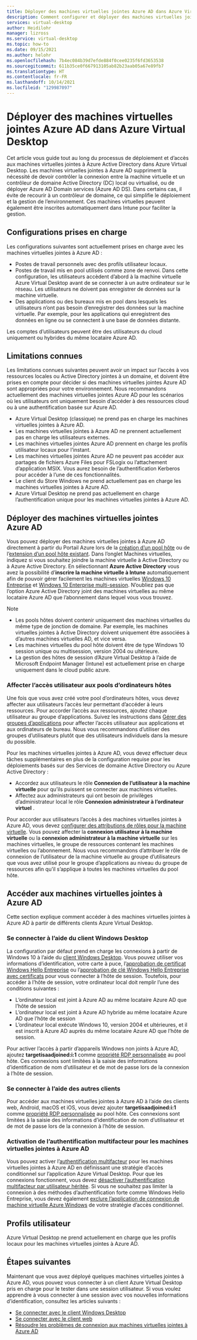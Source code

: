 ```yaml
---
title: Déployer des machines virtuelles jointes Azure AD dans Azure Virtual Desktop - Azure
description: Comment configurer et déployer des machines virtuelles jointes Azure AD dans Azure Virtual Desktop.
services: virtual-desktop
author: Heidilohr
manager: lizross
ms.service: virtual-desktop
ms.topic: how-to
ms.date: 09/15/2021
ms.author: helohr
ms.openlocfilehash: 7b4ec084b39d7efde884f0cee0235f6fd3653538
ms.sourcegitcommit: 611b35ce0f667913105ab82b23aab05a67e89fb7
ms.translationtype: HT
ms.contentlocale: fr-FR
ms.lasthandoff: 10/14/2021
ms.locfileid: "129987097"
---
```

# <a name="deploy-azure-ad-joined-virtual-machines-in-azure-virtual-desktop"></a>Déployer des machines virtuelles jointes Azure AD dans Azure Virtual Desktop

Cet article vous guide tout au long du processus de déploiement et d’accès aux machines virtuelles jointes à Azure Active Directory dans Azure Virtual Desktop. Les machines virtuelles jointes à Azure AD suppriment la nécessité de devoir contrôler la connexion entre la machine virtuelle et un contrôleur de domaine Active Directory (DC) local ou virtualisé, ou de déployer Azure AD Domain services (Azure AD DS). Dans certains cas, il évite de recourir à un contrôleur de domaine, ce qui simplifie le déploiement et la gestion de l’environnement. Ces machines virtuelles peuvent également être inscrites automatiquement dans Intune pour faciliter la gestion.

## <a name="supported-configurations"></a>Configurations prises en charge

Les configurations suivantes sont actuellement prises en charge avec les machines virtuelles jointes à Azure AD :

- Postes de travail personnels avec des profils utilisateur locaux.
- Postes de travail mis en pool utilisés comme zone de renvoi. Dans cette configuration, les utilisateurs accèdent d’abord à la machine virtuelle Azure Virtual Desktop avant de se connecter à un autre ordinateur sur le réseau. Les utilisateurs ne doivent pas enregistrer de données sur la machine virtuelle.
- Des applications ou des bureaux mis en pool dans lesquels les utilisateurs n’ont pas besoin d’enregistrer des données sur la machine virtuelle. Par exemple, pour les applications qui enregistrent des données en ligne ou se connectent à une base de données distante.

Les comptes d’utilisateurs peuvent être des utilisateurs du cloud uniquement ou hybrides du même locataire Azure AD.

## <a name="known-limitations"></a>Limitations connues

Les limitations connues suivantes peuvent avoir un impact sur l’accès à vos ressources locales ou Active Directory jointes à un domaine, et doivent être prises en compte pour décider si des machines virtuelles jointes Azure AD sont appropriées pour votre environnement. Nous recommandons actuellement des machines virtuelles jointes Azure AD pour les scénarios où les utilisateurs ont uniquement besoin d’accéder à des ressources cloud ou à une authentification basée sur Azure AD.

- Azure Virtual Desktop (classique) ne prend pas en charge les machines virtuelles jointes à Azure AD.
- Les machines virtuelles jointes à Azure AD ne prennent actuellement pas en charge les utilisateurs externes.
- Les machines virtuelles jointes Azure AD prennent en charge les profils utilisateur locaux pour l’instant.
- Les machines virtuelles jointes Azure AD ne peuvent pas accéder aux partages de fichiers Azure Files pour FSLogix ou l’attachement d’application MSIX. Vous aurez besoin de l’authentification Kerberos pour accéder à l’une de ces fonctionnalités.
- Le client du Store Windows ne prend actuellement pas en charge les machines virtuelles jointes à Azure AD.
- Azure Virtual Desktop ne prend pas actuellement en charge l’authentification unique pour les machines virtuelles jointes à Azure AD.

## <a name="deploy-azure-ad-joined-vms"></a>Déployer des machines virtuelles jointes Azure AD

Vous pouvez déployer des machines virtuelles jointes à Azure AD directement à partir du Portail Azure lors de la [création d’un pool hôte](create-host-pools-azure-marketplace.md) ou de l’[extension d’un pool hôte existant](expand-existing-host-pool.md). Dans l’onglet Machines virtuelles, indiquez si vous souhaitez joindre la machine virtuelle à Active Directory ou à Azure Active Directory. En sélectionnant **Azure Active Directory** vous avez la possibilité d’**inscrire la machine virtuelle à Intune** automatiquement afin de pouvoir gérer facilement les machines virtuelles [Windows 10 Entreprise](/mem/intune/fundamentals/windows-virtual-desktop) et [Windows 10 Enterprise multi-session](/mem/intune/fundamentals/windows-virtual-desktop-multi-session). N’oubliez pas que l’option Azure Active Directory joint des machines virtuelles au même locataire Azure AD que l’abonnement dans lequel vous vous trouvez.

> [!NOTE]
> - Les pools hôtes doivent contenir uniquement des machines virtuelles du même type de jonction de domaine. Par exemple, les machines virtuelles jointes à Active Directory doivent uniquement être associées à d’autres machines virtuelles AD, et vice versa.
> - Les machines virtuelles du pool hôte doivent être de type Windows 10 session unique ou multisession, version 2004 ou ultérieure.
> - La gestion des hôtes de session d’Azure Virtual Desktop à l’aide de Microsoft Endpoint Manager (Intune) est actuellement prise en charge uniquement dans le cloud public azure.

### <a name="assign-user-access-to-host-pools"></a>Affecter l’accès utilisateur aux pools d’ordinateurs hôtes

Une fois que vous avez créé votre pool d’ordinateurs hôtes, vous devez affecter aux utilisateurs l’accès leur permettant d’accéder à leurs ressources. Pour accorder l’accès aux ressources, ajoutez chaque utilisateur au groupe d’applications. Suivez les instructions dans [Gérer des groupes d’applications](manage-app-groups.md) pour affecter l’accès utilisateur aux applications et aux ordinateurs de bureau. Nous vous recommandons d’utiliser des groupes d’utilisateurs plutôt que des utilisateurs individuels dans la mesure du possible.

Pour les machines virtuelles jointes à Azure AD, vous devez effectuer deux tâches supplémentaires en plus de la configuration requise pour les déploiements basés sur des Services de domaine Active Directory ou Azure Active Directory :  

- Accordez aux utilisateurs le rôle **Connexion de l’utilisateur à la machine virtuelle** pour qu’ils puissent se connecter aux machines virtuelles.
- Affectez aux administrateurs qui ont besoin de privilèges d’administrateur local le rôle **Connexion administrateur à l’ordinateur virtuel** .

Pour accorder aux utilisateurs l’accès à des machines virtuelles jointes à Azure AD, vous devez [configurer des attributions de rôles pour la machine virtuelle](../active-directory/devices/howto-vm-sign-in-azure-ad-windows.md#configure-role-assignments-for-the-vm). Vous pouvez affecter la **connexion utilisateur à la machine virtuelle** ou la **connexion administrateur à la machine virtuelle** sur les machines virtuelles, le groupe de ressources contenant les machines virtuelles ou l’abonnement. Nous vous recommandons d’attribuer le rôle de connexion de l’utilisateur de la machine virtuelle au groupe d’utilisateurs que vous avez utilisé pour le groupe d’applications au niveau du groupe de ressources afin qu’il s’applique à toutes les machines virtuelles du pool hôte.

## <a name="access-azure-ad-joined-vms"></a>Accéder aux machines virtuelles jointes à Azure AD

Cette section explique comment accéder à des machines virtuelles jointes à Azure AD à partir de différents clients Azure Virtual Desktop.

### <a name="connect-using-the-windows-desktop-client"></a>Se connecter à l’aide du client Windows Desktop

La configuration par défaut prend en charge les connexions à partir de Windows 10 à l’aide du [client Windows Desktop](user-documentation/connect-windows-7-10.md). Vous pouvez utiliser vos informations d’identification, votre carte à puce, l’[approbation de certificat Windows Hello Entreprise](/windows/security/identity-protection/hello-for-business/hello-hybrid-cert-trust) ou l’[approbation de clé Windows Hello Entreprise avec certificats](/windows/security/identity-protection/hello-for-business/hello-deployment-rdp-certs) pour vous connecter à l’hôte de session. Toutefois, pour accéder à l’hôte de session, votre ordinateur local doit remplir l’une des conditions suivantes :

- L’ordinateur local est joint à Azure AD au même locataire Azure AD que l’hôte de session
- L’ordinateur local est joint à Azure AD hybride au même locataire Azure AD que l’hôte de session
- L’ordinateur local exécute Windows 10, version 2004 et ultérieures, et il est inscrit à Azure AD auprès du même locataire Azure AD que l’hôte de session.

Pour activer l’accès à partir d’appareils Windows non joints à Azure AD, ajoutez **targetisaadjoined:i:1** comme [propriété RDP personnalisée](customize-rdp-properties.md) au pool hôte. Ces connexions sont limitées à la saisie des informations d’identification de nom d’utilisateur et de mot de passe lors de la connexion à l’hôte de session.

### <a name="connect-using-the-other-clients"></a>Se connecter à l’aide des autres clients

Pour accéder aux machines virtuelles jointes à Azure AD à l’aide des clients web, Android, macOS et iOS, vous devez ajouter **targetisaadjoined:i:1** comme [propriété RDP personnalisée](customize-rdp-properties.md) au pool hôte. Ces connexions sont limitées à la saisie des informations d’identification de nom d’utilisateur et de mot de passe lors de la connexion à l’hôte de session.

### <a name="enabling-mfa-for-azure-ad-joined-vms"></a>Activation de l’authentification multifacteur pour les machines virtuelles jointes à Azure AD

Vous pouvez activer l’[authentification multifacteur](set-up-mfa.md) pour les machines virtuelles jointes à Azure AD en définissant une stratégie d’accès conditionnel sur l’application Azure Virtual Desktop. Pour que les connexions fonctionnent, vous devez [désactiver l’authentification multifacteur par utilisateur héritée](../active-directory/devices/howto-vm-sign-in-azure-ad-windows.md#mfa-sign-in-method-required). Si vous ne souhaitez pas limiter la connexion à des méthodes d’authentification forte comme Windows Hello Entreprise, vous devez également [exclure l’application de connexion de machine virtuelle Azure Windows](../active-directory/devices/howto-vm-sign-in-azure-ad-windows.md#mfa-sign-in-method-required) de votre stratégie d’accès conditionnel.

## <a name="user-profiles"></a>Profils utilisateur

Azure Virtual Desktop ne prend actuellement en charge que les profils locaux pour les machines virtuelles jointes à Azure AD.

## <a name="next-steps"></a>Étapes suivantes

Maintenant que vous avez déployé quelques machines virtuelles jointes à Azure AD, vous pouvez vous connecter à un client Azure Virtual Desktop pris en charge pour le tester dans une session utilisateur. Si vous voulez apprendre à vous connecter à une session avec vos nouvelles informations d’identification, consultez les articles suivants :

- [Se connecter avec le client Windows Desktop](user-documentation/connect-windows-7-10.md)
- [Se connecter avec le client web](user-documentation/connect-web.md)
- [Résoudre les problèmes de connexion aux machines virtuelles jointes à Azure AD](troubleshoot-azure-ad-connections.md)
